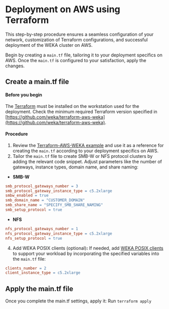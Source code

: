 # Deployment on AWS using Terraform

This step-by-step procedure ensures a seamless configuration of your network, customization of Terraform configurations, and successful deployment of the WEKA cluster on AWS.

Begin by creating a `main.tf` file, tailoring it to your deployment specifics on AWS. Once the `main.tf` is configured to your satisfaction, apply the changes.

## Create a main.tf file

#### Before you begin

The [Terraform](https://developer.hashicorp.com/terraform/tutorials/aws-get-started/install-cli) must be installed on the workstation used for the deployment. Check the minimum required Terraform version specified in [https://github.com/weka/terraform-aws-weka](https://github.com/weka/terraform-aws-weka).

#### Procedure

1. Review the [Terraform-AWS-WEKA example](aws-weka-terraform-deployment-module-description.md#terraform-aws-weka-example) and use it as a reference for creating the `main.tf` according to your deployment specifics on AWS.
2. Tailor the `main.tf` file to create SMB-W or NFS protocol clusters by adding the relevant code snippet. Adjust parameters like the number of gateways, instance types, domain name, and share naming:

* **SMB-W**

```makefile
smb_protocol_gateways_number = 3
smb_protocol_gateway_instance_type = c5.2xlarge 
smbw_enabled = true
smb_domain_name = "CUSTOMER_DOMAIN"
smb_share_name = "SPECIFY_SMB_SHARE_NAMING"
smb_setup_protocol = true
```

* **NFS**

```makefile
nfs_protocol_gateways_number = 1
nfs_protocol_gateway_instance_type = c5.2xlarge
nfs_setup_protocol = true
```

4. Add WEKA POSIX clients (optional)**:** If needed, add [WEKA POSIX clients](../../../overview/weka-client-and-mount-modes.md) to support your workload by incorporating the specified variables into the `main.tf` file:

```makefile
clients_number = 2
client_instance_type = c5.2xlarge
```

## Apply the main.tf file

Once you complete the main.tf settings, apply it: Run `terraform apply`
